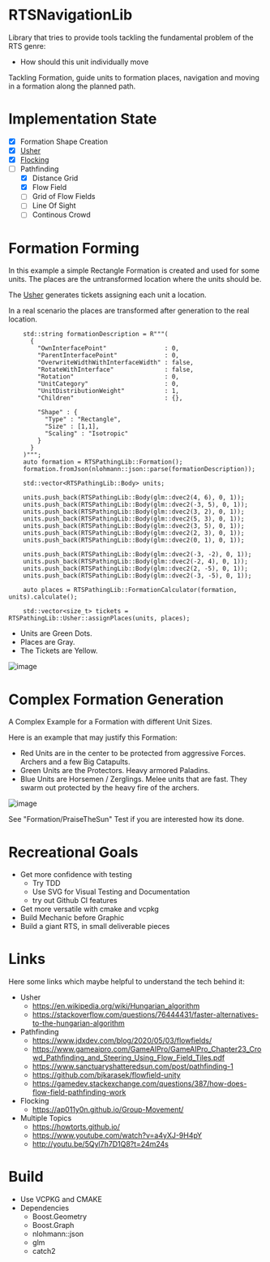 # RTSNavigationLib

Library that tries to provide tools tackling the fundamental problem of the RTS genre:

* How should this unit individually move

Tackling Formation, guide units to formation places, navigation and moving in a formation along the planned path.

# Implementation State

- [x] Formation Shape Creation
- [x] [Usher](https://en.wikipedia.org/wiki/Usher_(occupation))
- [x] [Flocking](https://howtorts.github.io/2014/01/03/steering-flocking.html)
- [ ] Pathfinding
  - [x] Distance Grid
  - [x] Flow Field
  - [ ] Grid of Flow Fields
  - [ ] Line Of Sight
  - [ ] Continous Crowd

# Formation Forming

In this example a simple Rectangle Formation is created and used for some units. The places are the untransformed location where the units should be.

The [Usher](https://en.wikipedia.org/wiki/Usher_(occupation)) generates tickets assigning each unit a location.

In a real scenario the places are transformed after generation to the real location.

```
    std::string formationDescription = R"""(
      {
        "OwnInterfacePoint"                : 0,  
        "ParentInterfacePoint"             : 0, 
        "OverwriteWidthWithInterfaceWidth" : false, 
        "RotateWithInterface"              : false, 
        "Rotation"                         : 0, 
        "UnitCategory"                     : 0, 
        "UnitDistributionWeight"           : 1,
        "Children"                         : {},

        "Shape" : {
          "Type" : "Rectangle",
          "Size" : [1,1],
          "Scaling" : "Isotropic"
        }
      }
    )""";
    auto formation = RTSPathingLib::Formation();
    formation.fromJson(nlohmann::json::parse(formationDescription));

    std::vector<RTSPathingLib::Body> units;

    units.push_back(RTSPathingLib::Body(glm::dvec2(4, 6), 0, 1));
    units.push_back(RTSPathingLib::Body(glm::dvec2(-3, 5), 0, 1));
    units.push_back(RTSPathingLib::Body(glm::dvec2(3, 2), 0, 1));
    units.push_back(RTSPathingLib::Body(glm::dvec2(5, 3), 0, 1));
    units.push_back(RTSPathingLib::Body(glm::dvec2(3, 5), 0, 1));
    units.push_back(RTSPathingLib::Body(glm::dvec2(2, 3), 0, 1));
    units.push_back(RTSPathingLib::Body(glm::dvec2(0, 1), 0, 1));

    units.push_back(RTSPathingLib::Body(glm::dvec2(-3, -2), 0, 1));
    units.push_back(RTSPathingLib::Body(glm::dvec2(-2, 4), 0, 1));
    units.push_back(RTSPathingLib::Body(glm::dvec2(2, -5), 0, 1));
    units.push_back(RTSPathingLib::Body(glm::dvec2(-3, -5), 0, 1));

    auto places = RTSPathingLib::FormationCalculator(formation, units).calculate();

    std::vector<size_t> tickets = RTSPathingLib::Usher::assignPlaces(units, places);
```

* Units are Green Dots.
* Places are Gray.
* The Tickets are Yellow.

![image](https://github.com/Liech/RTSPathingLib/blob/main/Documentation/Usher.png)

# Complex Formation Generation

A Complex Example for a Formation with different Unit Sizes.

Here is an example that may justify this Formation:
 * Red Units are in the center to be protected from aggressive Forces. Archers and a few Big Catapults.
 * Green Units are the Protectors. Heavy armored Paladins.
 * Blue Units are Horsemen / Zerglings. Melee units that are fast. They swarm out protected by the heavy fire of the archers.

![image](https://github.com/Liech/RTSPathingLib/blob/main/Documentation/PraiseTheSunFormation.png)

See "Formation/PraiseTheSun" Test if you are interested how its done.

# Recreational Goals

* Get more confidence with testing
  * Try TDD
  * Use SVG for Visual Testing and Documentation
  * try out Github CI features
* Get more versatile with cmake and vcpkg 
* Build Mechanic before Graphic
* Build a giant RTS, in small deliverable pieces

# Links

Here some links which maybe helpful to understand the tech behind it:

* Usher
  * https://en.wikipedia.org/wiki/Hungarian_algorithm
  * https://stackoverflow.com/questions/76444431/faster-alternatives-to-the-hungarian-algorithm
* Pathfinding
  * https://www.jdxdev.com/blog/2020/05/03/flowfields/
  * https://www.gameaipro.com/GameAIPro/GameAIPro_Chapter23_Crowd_Pathfinding_and_Steering_Using_Flow_Field_Tiles.pdf
  * https://www.sanctuaryshatteredsun.com/post/pathfinding-1
  * https://github.com/bjkarasek/flowfield-unity
  * https://gamedev.stackexchange.com/questions/387/how-does-flow-field-pathfinding-work
* Flocking
  * https://ap011y0n.github.io/Group-Movement/ 
* Multiple Topics
  * https://howtorts.github.io/
  * https://www.youtube.com/watch?v=a4yXJ-9H4pY
  * http://youtu.be/5Qyl7h7D1Q8?t=24m24s

# Build

* Use VCPKG and CMAKE
* Dependencies
  * Boost.Geometry
  * Boost.Graph
  * nlohmann::json
  * glm
  * catch2

